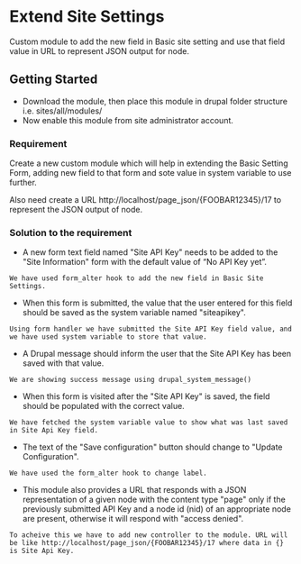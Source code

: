# Extend Site Settings
Custom module to add the new field in Basic site setting and use that field value in URL to represent JSON output for node.

## Getting Started

* Download the module, then place this module in drupal folder structure i.e. sites/all/modules/
* Now enable this module from site administrator account.


### Requirement
Create a new custom module which will help in extending the Basic Setting Form, adding new field to that form and sote value in system variable to use further.

Also need create a URL http://localhost/page_json/{FOOBAR12345}/17 to represent the JSON output of node.

### Solution to the requirement

* A new form text field named "Site API Key" needs to be added to the "Site Information" form with the default value of “No API Key yet”.
```
We have used form_alter hook to add the new field in Basic Site Settings.
```

* When this form is submitted, the value that the user entered for this field should be saved as the system variable named "siteapikey".
```
Using form handler we have submitted the Site API Key field value, and we have used system variable to store that value.
```

* A Drupal message should inform the user that the Site API Key has been saved with that value.
```
We are showing success message using drupal_system_message()
```

* When this form is visited after the "Site API Key" is saved, the field should be populated with the correct value.
```
We have fetched the system variable value to show what was last saved in Site Api Key field.
```

* The text of the "Save configuration" button should change to "Update Configuration".
```
We have used the form_alter hook to change label.
```

* This module also provides a URL that responds with a JSON representation of a given node with the content type "page" only if the previously submitted API Key and a node id (nid) of an appropriate node are present, otherwise it will respond with "access denied".
```
To acheive this we have to add new controller to the module. URL will be like http://localhost/page_json/{FOOBAR12345}/17 where data in {} is Site Api Key.
```

